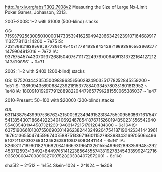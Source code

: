 
http://arxiv.org/abs/1302.7008v2
Measuring the Size of Large No-Limit Poker Games, Johanson, 2013.

2007-2008: $1-$2 with $1000 (500-blind) stacks

GS: 7159379256300503000014733539416250494206634292391071646899171132778113414200 ~ 7e75
IS: 7231696218395692677395045408177846358424267196938605536692771479904913016 ~ 7e72
IA: 937575457443070937268150407671117224976700640913137221641272121424098561 ~ 9e71

2009: $1-$2 with $400 (200-blind) stacks

GS: 1375203442350500983963565602824903351778252845259200 ~ 1e51
IS: 1389094358906842392181537788403345780331801813952 ~ 1e48
IA: 180091019297791288982204479657796281550065385037 ~ 1e47

2010-Present: $50-$100 with $20000 (200-blind) stacks

GS: 631143875439997536762421500982349491523134755009560867161754754138543071866492234040692467854187671526019435023155654264055463548134458792123919483147215176128484600 ~ 6e164
IS: 637519066101007550690301496238244324920475418719042634144396116764136550474559674075887513367166011522983983431697050644965107911879207553424525286198175080441144 ~ 6e161
IA: 82653117189901827068203416669319641326155549963289335994852924537125934134924844970514122385645557438192782454335992412716935898684703899327697523295834972572001 ~ 8e160

sha512 ~ 2^512 ~ 1e154
Skein-1024 ~ 2^1024 ~ 1e308

